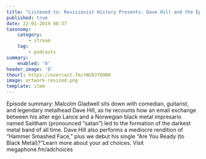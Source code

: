 ```yaml
---
title: "Listened to: Revisionist History Presents: Dave Hill and the Epistemology of Norwegian Black Metal"
published: true
date: 22-01-2019 08:37
taxonomy:
    category:
        - stream
    tag:
        - podcasts
summary:
    enabled: '0'
header_image: '0'
theurl: https://overcast.fm/+NG9JYQ9B0
image: artwork-resized.png
template: item
---
```

 
Episode summary: Malcolm Gladwell sits down with comedian, guitarist, and legendary metalhead Dave Hill, as he recounts how an email exchange between his alter ego Lance and a Norwegian black metal impresario named Saiitham (pronounced “satan”) led to the formation of the darkest metal band of all time. Dave Hill also performs a mediocre rendition of “Hammer Smashed Face,” plus we debut his single “Are You Ready (to Black Metal)?”Learn more about your ad choices. Visit megaphone.fm/adchoices
